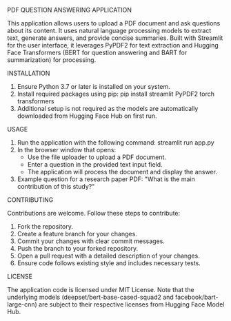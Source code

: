 PDF QUESTION ANSWERING APPLICATION

This application allows users to upload a PDF document and ask questions about its content. It uses natural language processing models to extract text, generate answers, and provide concise summaries. Built with Streamlit for the user interface, it leverages PyPDF2 for text extraction and Hugging Face Transformers (BERT for question answering and BART for summarization) for processing.

INSTALLATION

1. Ensure Python 3.7 or later is installed on your system.
2. Install required packages using pip:
   pip install streamlit PyPDF2 torch transformers
3. Additional setup is not required as the models are automatically downloaded from Hugging Face Hub on first run.

USAGE

1. Run the application with the following command:
   streamlit run app.py
2. In the browser window that opens:
   - Use the file uploader to upload a PDF document.
   - Enter a question in the provided text input field.
   - The application will process the document and display the answer.
3. Example question for a research paper PDF: "What is the main contribution of this study?"

CONTRIBUTING

Contributions are welcome. Follow these steps to contribute:
1. Fork the repository.
2. Create a feature branch for your changes.
3. Commit your changes with clear commit messages.
4. Push the branch to your forked repository.
5. Open a pull request with a detailed description of your changes.
6. Ensure code follows existing style and includes necessary tests.

LICENSE

The application code is licensed under MIT License. Note that the underlying models (deepset/bert-base-cased-squad2 and facebook/bart-large-cnn) are subject to their respective licenses from Hugging Face Model Hub.
